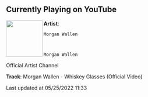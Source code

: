 ## Currently Playing on YouTube

[<img align="left" width="100" src="">](https://www.youtube.com/channel/UCiQtJ9wVv8R-x7GKHzgZu8A)

**Artist**: 
  
    Morgan Wallen
  
  
  
    Morgan Wallen
  




  
    
    
  
  Official Artist Channel




 

**Track**: Morgan Wallen - Whiskey Glasses (Official Video)

Last updated at 05/25/2022 11:33
